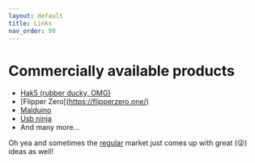 ```yaml
---
layout: default
title: Links
nav_order: 99
---
```

# Commercially available products

- [Hak5 (rubber ducky, OMG)](https://shop.hak5.org/products/usb-rubber-ducky)
- [Flipper Zero[(https://flipperzero.one/)
- [Malduino](https://maltronics.com/collections/malduinos)
- [Usb ninja](https://usbninja.com/)
- And many more…

Oh yea and sometimes the [regular](https://www.amazon.com/mouse-jiggler-usb/s?k=mouse+jiggler+usb) market just comes up with great (😜) ideas as well!
